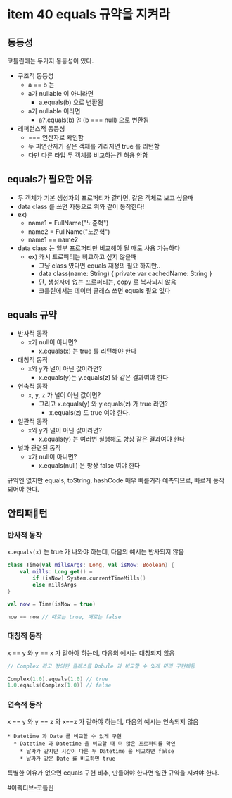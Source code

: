 # item 40 equals 규약을 지켜라
## 동등성
코틀린에는 두가지 동등성이 있다.
* 구조적 동등성
  * a == b 는
  * a가 nullable 이 아니라면
    * a.equals(b) 으로 변환됨
  * a가 nullable 이라면
    * a?.equals(b) ?: (b === null) 으로 변환됨
* 레퍼런스적 동등성
  * === 연산자로 확인함
  * 두 피연산자가 같은 객체를 가리지면 true 를 리턴함
  * 다만 다른 타입 두 객체를 비교하는건 허용 안함

## equals가 필요한 이유
* 두 객체가 기본 생성자의 프로퍼티가 같다면, 같은 객체로 보고 싶을때
* data class 를 쓰면 자동으로 위와 같이 동작한다!
* ex)
  * name1 = FullName("노준혁")
  * name2 = FullName("노준혁")
  * name1 == name2
* data class 는 일부 프로퍼티만 비교해야 될 때도 사용 가능하다
  * ex) 캐시 프로퍼티는 비교하고 싶지 않을때
    * 그냥 class 였다면 equals 재정의 필요 하지만..
    * data class(name: String) { private var cachedName: String }
    * 단, 생성자에 없는 프로퍼티는, copy 로 복사되지 않음
    * 코틀린에서는 데이터 클래스 쓰면 equals 필요 없다

## equals 규약
* 반사적 동작
  * x가 null이 아니면?
    * x.equals(x) 는 true 를 리턴해야 한다
* 대칭적 동작
  * x와 y가 널이 아닌 값이라면?
    * x.equals(y)는 y.equals(z) 와 같은 결과여야 한다
* 연속적 동작
  * x, y, z 가 널이 아닌 값이면?
    * 그리고 x.equals(y) 와 y.equals(z) 가 true 라면?
      * x.equals(z) 도 true 여야 한다.
* 일관적 동작
  * x와 y가 널이 아닌 값이라면?
    * x.equals(y) 는 여러번 실행해도 항상 같은 결과여야 한다
* 널과 관련된 동작
  * x가 null이 아니면?
    * x.equals(null) 은 항상 false 여야 한다

규약엔 없지만 equals, toString, hashCode 매우 빠를거라 예측되므로, 빠르게 동작되어야 한다.

## 안티패턴
### 반사적 동작
`x.equals(x)` 는 true 가 나와야 하는데, 다음의 예시는 반사되지 않음
```kotlin
class Time(val millsArgs: Long, val isNow: Boolean) {
	val mills: Long get() =
		if (isNow) System.currentTimeMills()
		else millsArgs
}

val now = Time(isNow = true)

now == now // 때로는 true, 때로는 false
```
### 대칭적 동작
x == y 와 y == x 가 같아야 하는데, 다음의 예시는 대칭되지 않음
```kotlin
// Complex 라고 정의한 클래스를 Dobule 과 비교할 수 있게 미리 구현해둠

Complex(1.0).equals(1.0) // true
1.0.eqauls(Complex(1.0)) // false
```
### 연속적 동작
x == y 와 y == z 와 x==z 가 같아야 하는데, 다음의 예시는 연속되지 않음
```
* Datetime 과 Date 를 비교할 수 있게 구현
  * Datetime 과 Datetime 을 비교할 때 더 많은 프로퍼티를 확인
    * 날짜가 같지만 시간이 다른 두 Datetime 을 비교하면 false
    * 날짜가 같은 Date 를 비교하면 true
```

특별한 이유가 없으면 equals 구현 비추, 만들어야 한다면 일관 규약을 지켜야 한다.


#이펙티브-코틀린
